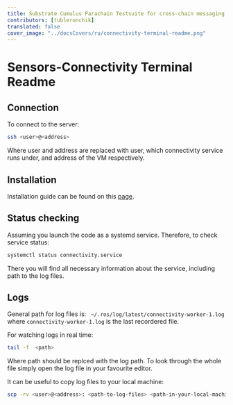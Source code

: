 ```yaml
---
title: Substrate Cumulus Parachain Testsuite for cross-chain messaging 
contributors: [tubleronchik] 
translated: false 
cover_image: "../docsCovers/ru/connectivity-terminal-readme.png"
---
```


# Sensors-Connectivity Terminal Readme

## Connection

To connect to the server:

```bash
ssh <user>@<address>
```
Where user and address are replaced with user, which connectivity service runs under, and address of the VM respectively.

## Installation

Installation guide can be found on this [page](https://wiki.robonomics.network/docs/en/sensors-connectivity-on-aira/).


## Status checking 

Assuming you launch the code as a systemd service. Therefore, to check service status:

```bash
systemctl status connectivity.service
```
There you will find all necessary information about the service, including path to the log files.

## Logs

General path for log files is: ` ~/.ros/log/latest/connectivity-worker-1.log` where `connectivity-worker-1.log` is the last recordered file.

For watching logs in real time:
```bash
tail -f  <path>
```
Where path should be replced with the log path. To look through the whole file simply open the log file in your favourite editor.

It can be useful to copy log files to your local machine:

```bash
scp -rv <user>@<address>: <path-to-log-files> <path-in-your-local-machine>
```